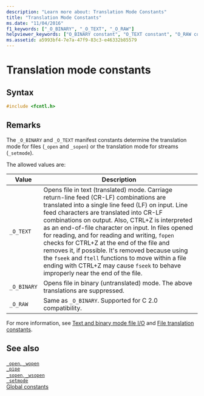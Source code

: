 ```yaml
---
description: "Learn more about: Translation Mode Constants"
title: "Translation Mode Constants"
ms.date: "11/04/2016"
f1_keywords: ["_O_BINARY", "_O_TEXT", "_O_RAW"]
helpviewer_keywords: ["O_BINARY constant", "O_TEXT constant", "O_RAW constant", "_O_TEXT constant", "_O_RAW constant", "translation constants", "_O_BINARY constant", "translation, constants", "translation, modes", "translation modes (file I/O)"]
ms.assetid: a5993bf4-7e7a-47f9-83c3-e46332b85579
---
```

# Translation mode constants

## Syntax

```C
#include <fcntl.h>
```

## Remarks

The `_O_BINARY` and `_O_TEXT` manifest constants determine the translation mode for files (`_open` and `_sopen`) or the translation mode for streams (`_setmode`).

The allowed values are:

| Value | Description |
|---|---|
| `_O_TEXT` | Opens file in text (translated) mode. Carriage return-line feed (CR-LF) combinations are translated into a single line feed (LF) on input. Line feed characters are translated into CR-LF combinations on output. Also, CTRL+Z is interpreted as an end-of-file character on input. In files opened for reading, and for reading and writing, `fopen` checks for CTRL+Z at the end of the file and removes it, if possible. It's removed because using the `fseek` and `ftell` functions to move within a file ending with CTRL+Z may cause `fseek` to behave improperly near the end of the file. |
| `_O_BINARY` | Opens file in binary (untranslated) mode. The above translations are suppressed. |
| `_O_RAW` | Same as `_O_BINARY`. Supported for C 2.0 compatibility. |

For more information, see [Text and binary mode file I/O](./text-and-binary-mode-file-i-o.md) and [File translation constants](./file-translation-constants.md).

## See also

[`_open`, `_wopen`](./reference/open-wopen.md)\
[`_pipe`](./reference/pipe.md)\
[`_sopen`, `_wsopen`](./reference/sopen-wsopen.md)\
[`_setmode`](./reference/setmode.md)\
[Global constants](./global-constants.md)
